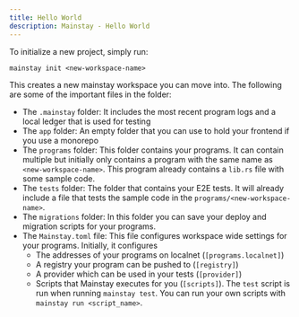 ```yaml
---
title: Hello World
description: Mainstay - Hello World
---
```


To initialize a new project, simply run:

```shell
mainstay init <new-workspace-name>
```

This creates a new mainstay workspace you can move into. The following are some of the important files in the folder:

- The `.mainstay` folder: It includes the most recent program logs and a local ledger that is used for testing
- The `app` folder: An empty folder that you can use to hold your frontend if you use a monorepo
- The `programs` folder: This folder contains your programs. It can contain multiple but initially only contains a program with the same name as `<new-workspace-name>`. This program already contains a `lib.rs` file with some sample code.
- The `tests` folder: The folder that contains your E2E tests. It will already include a file that tests the sample code in the `programs/<new-workspace-name>`.
- The `migrations` folder: In this folder you can save your deploy and migration scripts for your programs.
- The `Mainstay.toml` file: This file configures workspace wide settings for your programs. Initially, it configures
  - The addresses of your programs on localnet (`[programs.localnet]`)
  - A registry your program can be pushed to (`[registry]`)
  - A provider which can be used in your tests (`[provider]`)
  - Scripts that Mainstay executes for you (`[scripts]`). The `test` script is run when running `mainstay test`. You can run your own scripts with `mainstay run <script_name>`.
